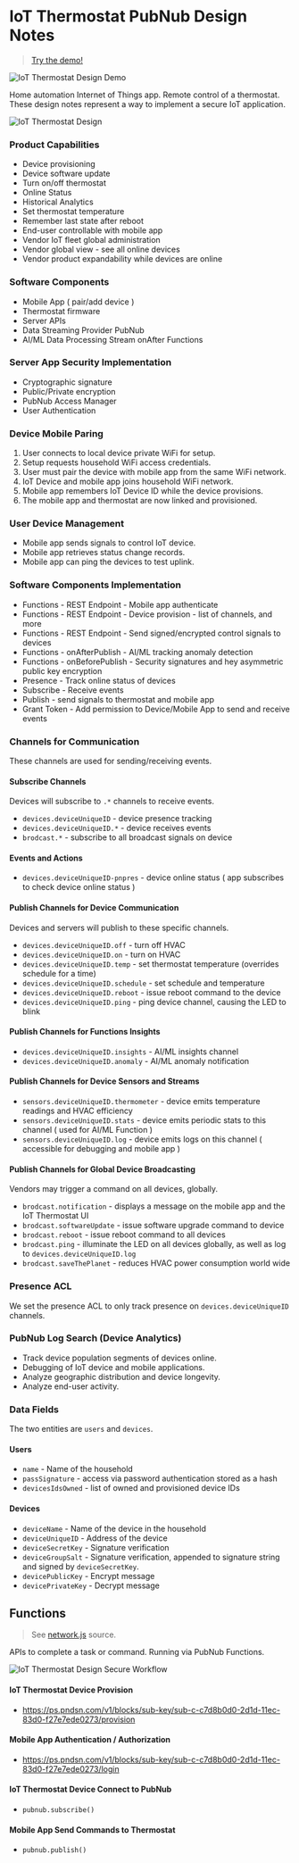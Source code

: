 # IoT Thermostat PubNub Design Notes

> [Try the demo!](https://stephenlb.github.io/iot-thermostat-pubnub-notes/demo.html)

![IoT Thermostat Design Demo](https://i.imgur.com/jizF15w.gif)

Home automation Internet of Things app.
Remote control of a thermostat.
These design notes represent a way to implement a secure IoT application.

![IoT Thermostat Design](https://i.imgur.com/53WzABI.png)

### Product Capabilities

 - Device provisioning
 - Device software update
 - Turn on/off thermostat
 - Online Status
 - Historical Analytics
 - Set thermostat temperature
 - Remember last state after reboot
 - End-user controllable with mobile app
 - Vendor IoT fleet global administration
 - Vendor global view - see all online devices
 - Vendor product expandability while devices are online

### Software Components

 - Mobile App ( pair/add device )
 - Thermostat firmware
 - Server APIs
 - Data Streaming Provider PubNub
 - AI/ML Data Processing Stream onAfter Functions

### Server App Security Implementation

 - Cryptographic signature
 - Public/Private encryption
 - PubNub Access Manager
 - User Authentication

### Device Mobile Paring

 1. User connects to local device private WiFi for setup.
 2. Setup requests household WiFi access credentials.
 3. User must pair the device with mobile app from the same WiFi network.
 4. IoT Device and mobile app joins household WiFi network.
 5. Mobile app remembers IoT Device ID while the device provisions.
 6. The mobile app and thermostat are now linked and provisioned.

### User Device Management

 - Mobile app sends signals to control IoT device.
 - Mobile app retrieves status change records.
 - Mobile app can ping the devices to test uplink.

### Software Components Implementation

 - Functions - REST Endpoint - Mobile app authenticate
 - Functions - REST Endpoint - Device provision - list of channels, and more
 - Functions - REST Endpoint - Send signed/encrypted control signals to devices
 - Functions - onAfterPublish - AI/ML tracking anomaly detection
 - Functions - onBeforePublish - Security signatures and hey asymmetric public key encryption
 - Presence - Track online status of devices
 - Subscribe - Receive events
 - Publish - send signals to thermostat and mobile app
 - Grant Token - Add permission to Device/Mobile App to send and receive events

### Channels for Communication

These channels are used for sending/receiving events.

#### Subscribe Channels

Devices will subscribe to `.*` channels to receive events.

 - `devices.deviceUniqueID`   - device presence tracking
 - `devices.deviceUniqueID.*` - device receives events
 - `brodcast.*`               - subscribe to all broadcast signals on device

#### Events and Actions

 - `devices.deviceUniqueID-pnpres`   - device online status ( app subscribes to check device online status )

#### Publish Channels for Device Communication

Devices and servers will publish to these specific channels.

 - `devices.deviceUniqueID.off`      - turn off HVAC
 - `devices.deviceUniqueID.on`       - turn on HVAC
 - `devices.deviceUniqueID.temp`     - set thermostat temperature (overrides schedule for a time)
 - `devices.deviceUniqueID.schedule` - set schedule and temperature
 - `devices.deviceUniqueID.reboot`   - issue reboot command to the device
 - `devices.deviceUniqueID.ping`     - ping device channel, causing the LED to blink

#### Publish Channels for Functions Insights

 - `devices.deviceUniqueID.insights` - AI/ML insights channel
 - `devices.deviceUniqueID.anomaly`  - AI/ML anomaly notification

#### Publish Channels for Device Sensors and Streams

 - `sensors.deviceUniqueID.thermometer` - device emits temperature readings and HVAC efficiency
 - `sensors.deviceUniqueID.stats`       - device emits periodic stats to this channel ( used for AI/ML Function )
 - `sensors.deviceUniqueID.log`         - device emits logs on this channel ( accessible for debugging and mobile app )

#### Publish Channels for Global Device Broadcasting

Vendors may trigger a command on all devices, globally.

 - `brodcast.notification`   - displays a message on the mobile app and the IoT Thermostat UI
 - `brodcast.softwareUpdate` - issue software upgrade command to device
 - `brodcast.reboot`         - issue reboot command to all devices
 - `brodcast.ping`           - illuminate the LED on all devices globally, as well as log to `devices.deviceUniqueID.log`
 - `brodcast.saveThePlanet`  - reduces HVAC power consumption world wide

### Presence ACL

We set the presence ACL to only track presence on `devices.deviceUniqueID` channels.

### PubNub Log Search (Device Analytics)

 - Track device population segments of devices online.
 - Debugging of IoT device and mobile applications.
 - Analyze geographic distribution and device longevity.
 - Analyze end-user activity.

### Data Fields

The two entities are `users` and `devices`.

#### Users

 - `name`            - Name of the household
 - `passSignature`   - access via password authentication stored as a hash
 - `devicesIdsOwned` - list of owned and provisioned device IDs

#### Devices

 - `deviceName`       - Name of the device in the household
 - `deviceUniqueID`   - Address of the device
 - `deviceSecretKey`  - Signature verification
 - `deviceGroupSalt`  - Signature verification, appended to signature string and signed by `deviceSecretKey`.
 - `devicePublicKey`  - Encrypt message
 - `devicePrivateKey` - Decrypt message

## Functions

> See [network.js](thermostat/network.js) source.

APIs to complete a task or command.
Running via PubNub Functions.

![IoT Thermostat Design Secure Workflow](https://i.imgur.com/LOlA86R.png)

#### IoT Thermostat Device Provision

 - https://ps.pndsn.com/v1/blocks/sub-key/sub-c-c7d8b0d0-2d1d-11ec-83d0-f27e7ede0273/provision

#### Mobile App Authentication / Authorization

 -  https://ps.pndsn.com/v1/blocks/sub-key/sub-c-c7d8b0d0-2d1d-11ec-83d0-f27e7ede0273/login

#### IoT Thermostat Device Connect to PubNub

 - `pubnub.subscribe()`

#### Mobile App Send Commands to Thermostat

 - `pubnub.publish()`

